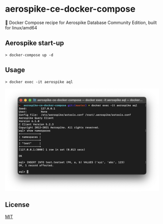 # aerospike-ce-docker-compose
🚢 Docker Compose recipe for Aerospike Database Community Edition, built for linux/amd64

## Aerospike start-up

```console
> docker-compose up -d
```

## Usage

```console
> docker exec -it aerospike aql
```

![aql](https://raw.githubusercontent.com/Jac21/aerospike-ce-docker-compose/master/content/aql.png?token=GHSAT0AAAAAABP746Q6DCJD6QJ7I6IFDCHEYPTKOWA)

## License

[MIT](LICENSE)
